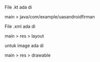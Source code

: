 File .kt ada di

main > java/com/example/uasandroidfirman

File .xml ada di

main > res > layout

untuk image ada di

main > res > drawable
